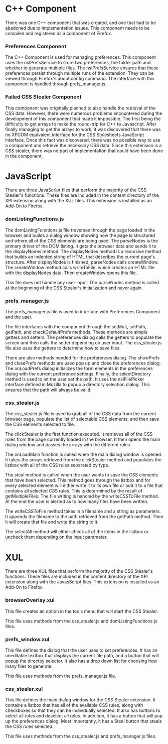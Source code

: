 # C++ Component #

There was one C++ component that was created, and one that had to be abadoned due to implementation issues.  This component needs to be compiled and registered as a component of Firefox.

### Preferences Component ###

The C++ Component is used for managing preferences.  This component uses the nsIPrefsService to store two preferences, the folder path and whether to generate multiple files.  The nsIPrefsService ensures that these preferences persist through multiple runs of the extension.  They can be viewed through Firefox's about:config command.  The interface with this component is handled through prefs\_manager.js.

### Failed CSS Stealer Component ###

This component was originally planned to also handle the retrieval of the CSS data.  However, there were numerous problems encountered during the development of this component that made it impossible.  The first being the difficulty to get arrays to make the round-trip for C++ to Javascript.  After finally managing to get the arrays to work, it was discovered that there was no XPCOM equivalent interface for the CSS Stylesheets JavaScript interface.  Once this fact was discovered, there was no possible way to use a component and retrieve the necessary CSS data.  Since this extension is a CSS stealer, there was no part of implementation that could have been done in the component.

# JavaScript #

There are three JavaScript files that perform the majority of the CSS Stealer's functions.  These files are included in the content directory of the XPI extension along with the XUL files.  This extension is installed as an Add-On to Firefox.

### domListingFunctions.js ###

The domListingFunctions.js file traverses through the page loaded in the browser and builds a dialog window showing how the page is structured and where all of the CSS elements are being used.  The parseNodes is the primary driver of the DOM listing.  It gets the browser data and sends it to the displayNodes method.  The displayNodes method is a recursive method that builds an indented string of HTML that describes the current page's structure.  After displayNodes is finished, parseNodes calls createWindow.  The createWindow method calls writeToFile, which creates an HTML file with the displayNodes data.  Then createWindow opens this file.

This file does not handle any user input.  The parseNodes method is called at the beginning of the CSS Stealer's initialization and never again.

### prefs\_manager.js ###

The prefs\_manager.js file is used to interface with Preferences Component and the user.

The file interfaces with the component through the setMult, setPath, getPath, and checkDefaultPrefs methods.  These methods are simple getters and setters.  The preferences dialog calls the getters to populate the screen and then calls the setter depending on user input.  The css\_stealer.js file also uses the getters to determine how to save files.

There are also methods needed for the preferences dialog.  The showPrefs and closePrefs methods are used pop up and close the preferences dialog.  The onLoadPrefs dialog initializes the form elements in the preferences dialog with the current preference settings.  Finally, the selectDirectory method is used to let the user set the path.  It uses the nsIFilePicker interface defined in Mozilla to popup a directory selection dialog.  This ensures that the path will always be valid.

### css\_stealer.js ###

The css\_stealer.js file is used to grab all of the CSS data from the current browser page, populate the list of selectable CSS elements, and then save the CSS elements selected to file.

The clickStealer is the first function executed.  It retrieves all of the CSS rules from the page currently loaded in the browser.  It then opens the main dialog window and passes the arrays with the different rules.

The onLoadMain function is called when the main dialog window is opened.  It takes the arrays retrieved from the clickStealer method and populates the listbox with all of the CSS rules separated by type.

The steal method is called when the user wants to save the CSS elements that have been selected.  This method goes through the listbox and for every selected element will either write it to its own file or add it to a file that contains all selected CSS rules.  This is determined by the result of getMultipleFiles.  The file writing is handled by the writeCSSToFile method.  At the end the user is alerted as to how many files have been written.

The writeCSSToFile method takes in a filename and a string as parameters.  It appends the filename to the path retrieved from the getPath method.  Then it will create that file and write the string to it.

The selectAll method will either check all of the items in the listbox or uncheck them depending on the input parameter.

# XUL #

There are three XUL files that perform the majority of the CSS Stealer's functions.  These files are included in the content directory of the XPI extension along with the JavasScript files.  This extension is installed as an Add-On to Firefox.

### browserOverlay.xul ###

This file creates an option in the tools menu that will start the CSS Stealer.

This file uses methods from the css\_stealer.js and domListingFunctions.js files.

### prefs\_window.xul ###

This file defines the dialog that the user uses to set preferences.  It has an uneditable textbox that displays the current file path, and a button that will popup the directoy selector.  It also has a drop down list for choosing how many files to generate.

This file uses methods from the prefs\_manager.js file.

### css\_stealer.xul ###

This file defines the main dialog window for the CSS Stealer extension.  It contains a listbox that has all of the available CSS rules, along with checkboxes so that they can be individually selected.  It also has buttons to select all rules and deselect all rules. In addition, it has a button that will pop up the preferences dialog.  Most importantly, it has a Steal button that steals the CSS rules selected.

This file uses methods from the css\_stealer.js and prefs\_manager.js files.